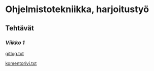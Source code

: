 # Ohjelmistotekniikka, harjoitustyö

## Tehtävät

###  *Viikko 1* 

[gitlog.txt](https://github.com/kariah/ot-harjoitustyo/blob/master/laskarit/viikko1/gitlog.txt)

[komentorivi.txt](https://github.com/kariah/ot-harjoitustyo/blob/master/laskarit/viikko1/komentorivi.txt)

